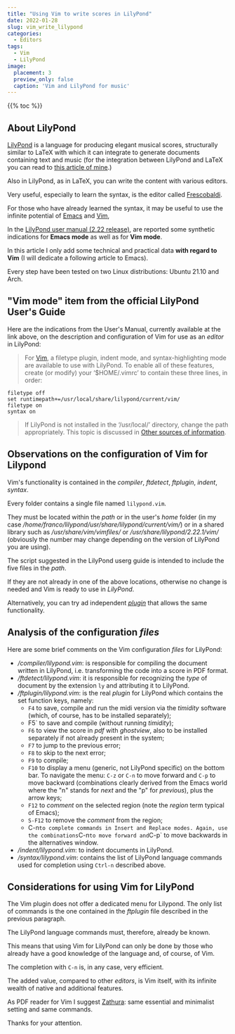 ```yaml
---
title: "Using Vim to write scores in LilyPond"
date: 2022-01-28
slug: vim_write_lilypond
categories:
  - Editors
tags:
  - Vim
  - LilyPond
image:
  placement: 3
  preview_only: false
  caption: 'Vim and LilyPond for music'
---
```


{{% toc %}}


## About LilyPond

[LilyPond](http://lilypond.org/) is a language for producing elegant musical scores, structurally similar to LaTeX  with which it can integrate to generate documents containing text and music (for the integration between LilyPond and LaTeX you can read to [this article of mine](https://francopasut.netlify.app/post/lilypond-lyluatex/).)

Also in LilyPond, as in LaTeX, you can write the content with various editors.

Very useful, especially to learn the syntax, is the editor called [Frescobaldi](https://www.frescobaldi.org/).

For those who have already learned the syntax, it may be useful to use the infinite potential of [Emacs](https://www.gnu.org/software/emacs/) and [Vim](https://www.vim.org/),

In the [LilyPond user manual (2.22 release)](https://lilypond.org/doc/v2.22/Documentation/usage/text-editor-support.html), are reported some synthetic indications for **Emacs mode** as well as for **Vim mode**. 

In this article I only add some technical and practical data **with regard to Vim** (I will dedicate a following article to Emacs).

Every step  have been tested on two Linux distributions: Ubuntu 21.10 and Arch.

## "Vim mode" item from the official LilyPond User's Guide

Here are the indications from the User's Manual, currently available at the link above, on the description and configuration of Vim for use as an *editor* in LilyPond:

> For [Vim](http://www.vim.org/), a filetype plugin, indent mode, and syntax-highlighting mode are available to use with LilyPond. To enable all of these features, create (or modify) your ‘$HOME/.vimrc’ to contain these three lines, in order:

```
filetype off
set runtimepath+=/usr/local/share/lilypond/current/vim/
filetype on
syntax on
```

> If LilyPond is not installed in the ‘/usr/local/’ directory, change the path appropriately. This topic is discussed in [Other sources of information](https://lilypond.org/doc/v2.22/Documentation/learning/other-sources-of-information).


## Observations on the configuration of Vim for Lilypond

Vim's functionality is contained in the *compiler*, *ftdetect*, *ftplugin*, *indent*, *syntax*.

Every folder contains a single file named `lilypond.vim`. 

They must be located within the *path* or in the user's *home* folder (in my case */home/franco/lilypond/usr/share/lilypond/current/vim/*) or in a shared library such as */usr/share/vim/vimfiles/* or */usr/share/lilypond/2.22.1/vim/* (obviously the number may change depending on the version of LilyPond you are using).

The script suggested in the LilyPond userg guide   is intended to include the five files in the *path*.

If they are not already in one of the above locations, otherwise no change is needed and Vim is ready to use in *LilyPond*.


Alternatively, you can try ad independent [*plugin*](https://github.com/sersorrel/vim-lilypond/blob/main/ftplugin/lilypond.vim) that allows the same functionality.

## Analysis of the configuration *files*

Here are some brief comments on the Vim configuration *files* for LilyPond:

* */compiler/lilypond.vim*: is responsible for compiling the document written in LilyPond, i.e. transforming the code into a score in PDF format.
* */ftdetect/lilypond.vim*: it is responsible for recognizing the *type* of document by the extension `ly` and attributing it to LilyPond.
* */ftplugin/lilypond.vim*: is the real *plugin* for LilyPond which contains the set function keys, namely:
  * `F4` to save, compile and run the midi version via the *timidity* software (which, of course, has to be installed separately);
  * F5` to save and compile (without running *timidity*);
  * `F6` to view the score in *pdf* with *ghostview*, also to be installed separately if not already present in the system;
  * `F7` to jump to the previous error;
  * `F8` to skip to the next error;
  * `F9` to compile;
  * `F10` to display a menu (generic, not LilyPond specific) on the bottom bar. To navigate the menu: `C-z` or `C-n` to move forward and `C-p` to move backward (combinations clearly derived from the Emacs world where the "n" stands for *next* and the "p" for *previous*), plus the arrow keys;
  * `F12` to *comment* on the selected region (note the *region* term typical of Emacs);
  * `S-F12` to remove the *comment* from the region;
  * C-n` to complete commands in Insert and Replace modes. Again, use the combinations `C-n` to move forward and `C-p` to move backwards in the alternatives window.
* */indent/lilypond.vim*: to indent documents in LilyPond.
* */syntax/lilypond.vim*: contains the list of LilyPond language commands used for completion using `Ctrl-n` described above.



## Considerations for using Vim for LilyPond

The Vim plugin does not offer a dedicated menu for Lilypond. The only list of commands is the one contained in the *ftplugin* file described in the previous paragraph.

The LilyPond language commands must, therefore, already be known. 

This means that using Vim for LilyPond can only be done by those who already have a good knowledge of the language and, of course, of Vim.

The completion with `C-n` is, in any case, very efficient.

The added value, compared to other *editors*, is Vim itself, with its infinite wealth of native and additional features.

As PDF reader for Vim I suggest [Zathura](https://pwmt.org/projects/zathura/): same essential and minimalist setting and same commands.

Thanks for your attention. 
